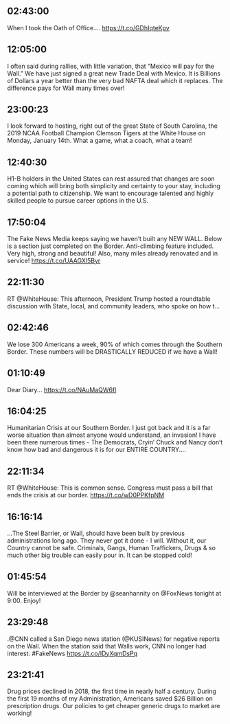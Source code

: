 ## 02:43:00
When I took the Oath of Office.... https://t.co/GDhIqteKpv
## 12:05:00
I often said during rallies, with little variation, that “Mexico will pay for the Wall.” We have just signed a great new Trade Deal with Mexico. It is Billions of Dollars a year better than the very bad NAFTA deal which it replaces. The difference pays for Wall many times over!
## 23:00:23
I look forward to hosting, right out of the great State of South Carolina, the 2019 NCAA Football Champion Clemson Tigers at the White House on Monday, January 14th. What a game, what a coach, what a team!
## 12:40:30
H1-B holders in the United States can rest assured that changes are soon coming which will bring both simplicity and certainty to your stay, including a potential path to citizenship. We want to encourage talented and highly skilled people to pursue career options in the U.S.
## 17:50:04
The Fake News Media keeps saying we haven’t built any NEW WALL. Below is a section just completed on the Border. Anti-climbing feature included. Very high, strong and beautiful! Also, many miles already renovated and in service! https://t.co/UAAGXl5Byr
## 22:11:30
RT @WhiteHouse: This afternoon, President Trump hosted a roundtable discussion with State, local, and community leaders, who spoke on how t…
## 02:42:46
We lose 300 Americans a week, 90% of which comes through the Southern Border. These numbers will be DRASTICALLY REDUCED if we have a Wall!
## 01:10:49
Dear Diary... https://t.co/NAuMaQW6fl
## 16:04:25
Humanitarian Crisis at our Southern Border. I just got back and it is a far worse situation than almost anyone would understand, an invasion! I have been there numerous times - The Democrats, Cryin’ Chuck and Nancy don’t know how bad and dangerous it is for our ENTIRE COUNTRY....
## 22:11:34
RT @WhiteHouse: This is common sense. Congress must pass a bill that ends the crisis at our border. https://t.co/wD0PPKfpNM
## 16:16:14
...The Steel Barrier, or Wall, should have been built by previous administrations long ago. They never got it done - I will. Without it, our Country cannot be safe. Criminals, Gangs, Human Traffickers, Drugs &amp; so much other big trouble can easily pour in. It can be stopped cold!
## 01:45:54
Will be interviewed at the Border by @seanhannity on @FoxNews tonight at 9:00. Enjoy!
## 23:29:48
.@CNN called a San Diego news station (@KUSINews) for negative reports on the Wall. When the station said that Walls work, CNN no longer had interest. #FakeNews https://t.co/IDyXqmDsPq
## 23:21:41
Drug prices declined in 2018, the first time in nearly half a century. During the first 19 months of my Administration, Americans saved $26 Billion on prescription drugs. Our policies to get cheaper generic drugs to market are working!
